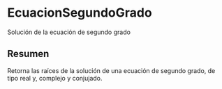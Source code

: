# EcuacionSegundoGrado
Solución de la ecuación de segundo grado
## Resumen
Retorna las raíces de la solución de una ecuación de segundo grado, de tipo real y, complejo y conjujado.
